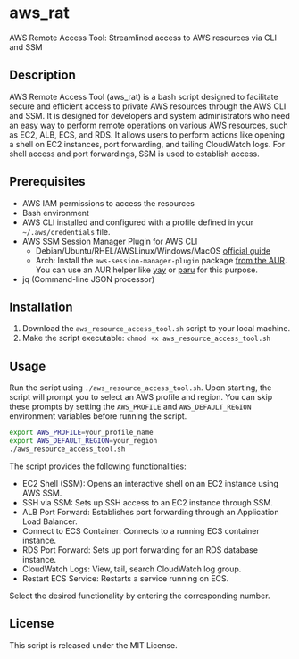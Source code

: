 # aws_rat

AWS Remote Access Tool: Streamlined access to AWS resources via CLI and SSM

## Description

AWS Remote Access Tool (aws_rat) is a bash script designed to facilitate secure and efficient access to private AWS resources through the AWS CLI and SSM. It is designed for developers and system administrators who need an easy way to perform remote operations on various AWS resources, such as EC2, ALB, ECS, and RDS. It allows users to perform actions like opening a shell on EC2 instances, port forwarding, and tailing CloudWatch logs. For shell access and port forwardings, SSM is used to establish access.

## Prerequisites

- AWS IAM permissions to access the resources
- Bash environment
- AWS CLI installed and configured with a profile defined in your `~/.aws/credentials` file.
- AWS SSM Session Manager Plugin for AWS CLI
  - Debian/Ubuntu/RHEL/AWSLinux/Windows/MacOS [official guide](https://docs.aws.amazon.com/systems-manager/latest/userguide/session-manager-working-with-install-plugin.html)
  - Arch: Install the `aws-session-manager-plugin` package [from the AUR](https://aur.archlinux.org/packages/aws-session-manager-plugin). You can use an AUR helper like [yay](https://github.com/Jguer/yay) or [paru](https://github.com/Morganamilo/paru) for this purpose.
- jq (Command-line JSON processor)

## Installation

1. Download the `aws_resource_access_tool.sh` script to your local machine.
2. Make the script executable: `chmod +x aws_resource_access_tool.sh`

## Usage

Run the script using `./aws_resource_access_tool.sh`. Upon starting, the script will prompt you to select an AWS profile and region. You can skip these prompts by setting the `AWS_PROFILE` and `AWS_DEFAULT_REGION` environment variables before running the script.

```bash
export AWS_PROFILE=your_profile_name
export AWS_DEFAULT_REGION=your_region
./aws_resource_access_tool.sh
```

The script provides the following functionalities:

* EC2 Shell (SSM): Opens an interactive shell on an EC2 instance using AWS SSM.
* SSH via SSM: Sets up SSH access to an EC2 instance through SSM.
* ALB Port Forward: Establishes port forwarding through an Application Load Balancer.
* Connect to ECS Container: Connects to a running ECS container instance.
* RDS Port Forward: Sets up port forwarding for an RDS database instance.
* CloudWatch Logs: View, tail, search CloudWatch log group.
* Restart ECS Service: Restarts a service running on ECS.

Select the desired functionality by entering the corresponding number.

## License

This script is released under the MIT License.
